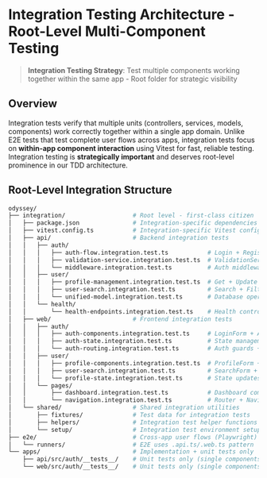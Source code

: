 # Integration Testing Architecture - Root-Level Multi-Component Testing

> **Integration Testing Strategy**: Test multiple components working together within the same app - Root folder for strategic visibility

## Overview
Integration tests verify that multiple units (controllers, services, models, components) work correctly together within a single app domain. Unlike E2E tests that test complete user flows across apps, integration tests focus on **within-app component interaction** using Vitest for fast, reliable testing. Integration testing is **strategically important** and deserves root-level prominence in our TDD architecture.

## Root-Level Integration Structure

```bash
odyssey/
├── integration/                   # Root level - first-class citizen
│   ├── package.json               # Integration-specific dependencies
│   ├── vitest.config.ts           # Integration-specific Vitest config
│   ├── api/                       # Backend integration tests
│   │   ├── auth/
│   │   │   ├── auth-flow.integration.test.ts           # Login + Register + Logout controllers
│   │   │   ├── validation-service.integration.test.ts  # ValidationService + AuthService
│   │   │   └── middleware.integration.test.ts          # Auth middleware + JWT service
│   │   ├── user/
│   │   │   ├── profile-management.integration.test.ts  # Get + Update + Delete profile controllers
│   │   │   ├── user-search.integration.test.ts         # Search + Filter + Pagination
│   │   │   └── unified-model.integration.test.ts       # Database operations together
│   │   └── health/
│   │       └── health-endpoints.integration.test.ts    # Health controllers + database
│   ├── web/                       # Frontend integration tests
│   │   ├── auth/
│   │   │   ├── auth-components.integration.test.ts     # LoginForm + AuthContext + Hooks
│   │   │   ├── auth-state.integration.test.ts          # State management + persistence
│   │   │   └── auth-routing.integration.test.ts        # Auth guards + route protection
│   │   ├── user/
│   │   │   ├── profile-components.integration.test.ts  # ProfileForm + ProfileView + API client
│   │   │   ├── user-search.integration.test.ts         # SearchForm + Results + Filters
│   │   │   └── profile-state.integration.test.ts       # State updates + cache + API calls
│   │   └── pages/
│   │       ├── dashboard.integration.test.ts           # Dashboard components working together
│   │       └── navigation.integration.test.ts          # Router + Navigation + Auth state
│   └── shared/                    # Shared integration utilities
│       ├── fixtures/              # Test data for integration tests
│       ├── helpers/               # Integration test helper functions
│       └── setup/                 # Integration test environment setup
├── e2e/                           # Cross-app user flows (Playwright)
│   └── runners/                   # E2E uses .api.ts/.web.ts pattern
└── apps/                          # Implementation + unit tests only
    ├── api/src/auth/__tests__/    # Unit tests only (single components)
    └── web/src/auth/__tests__/    # Unit tests only (single components)
```
